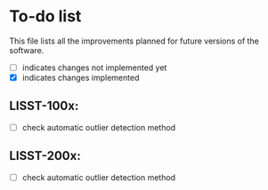 # To-do list 

This file lists all the improvements planned for future versions of the software. 
- [ ] indicates changes not implemented yet
- [x] indicates changes implemented

## LISST-100x:
- [ ] check automatic outlier detection method

## LISST-200x:
- [ ] check automatic outlier detection method